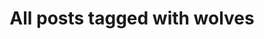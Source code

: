 ---
layout: tag
title: "All posts tagged with wolves"
permalink: /weblog/tags/wolves/
taxonomy: wolves
---